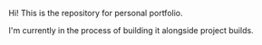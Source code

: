 Hi! This is the repository for personal portfolio.

I'm currently in the process of building it alongside project builds.
